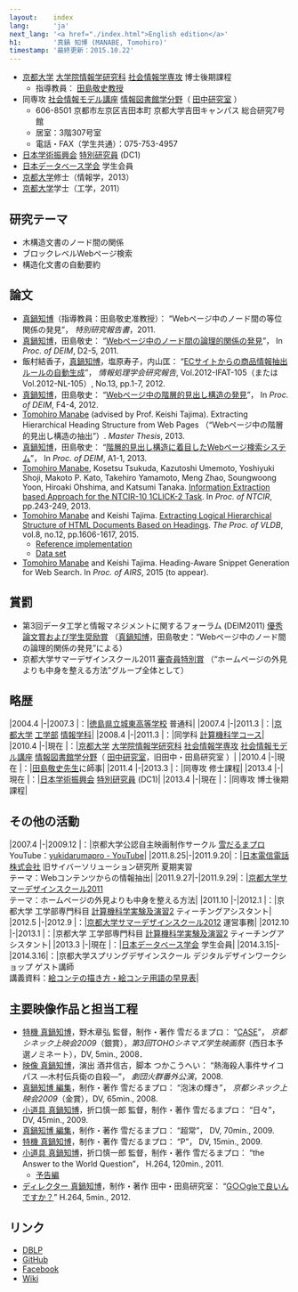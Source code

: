 ```yaml
---
layout:    index
lang:      'ja'
next_lang: '<a href="./index.html">English edition</a>'
h1:        '真鍋 知博 (MANABE, Tomohiro)'
timestamp: '最終更新：2015.10.22'
---
```


*   [京都大学](http://www.kyoto-u.ac.jp/) [大学院情報学研究科](http://www.i.kyoto-u.ac.jp/) [社会情報学専攻](http://www.soc.i.kyoto-u.ac.jp/) 博士後期課程
    *   指導教員： [田島敬史教授](http://www.dl.soc.i.kyoto-u.ac.jp/~tajima/index-jp.html)
*   同専攻 [社会情報モデル講座](http://www.soc.i.kyoto-u.ac.jp/divisions/social_info_model/) [情報図書館学分野](http://www.soc.i.kyoto-u.ac.jp/divisions/social_info_model/digital_library/)（ [田中研究室](http://www.dl.kuis.kyoto-u.ac.jp/) ）
    *   606-8501 京都市左京区吉田本町 京都大学吉田キャンパス 総合研究7号館
    *   居室：3階307号室
    *   電話・FAX（学生共通）：075-753-4957
*   [日本学術振興会](http://www.jsps.go.jp/) [特別研究員](http://www.jsps.go.jp/j-pd/) (DC1)
*   [日本データベース学会](http://www.dbsj.org/) 学生会員
*   [京都大学](http://www.kyoto-u.ac.jp/)修士（情報学，2013）
*   [京都大学](http://www.kyoto-u.ac.jp/)学士（工学，2011）

## 研究テーマ

*   木構造文書のノード間の関係
*   ブロックレベルWebページ検索
*   構造化文書の自動要約

## 論文

*   <u>真鍋知博</u>（指導教員：田島敬史准教授）：
    “Webページ中のノード間の等位関係の発見”，
    _特別研究報告書_，2011.
*   <u>真鍋知博</u>，田島敬史：
    “[Webページ中のノード間の論理的関係の発見](http://db-event.jpn.org/deim2011/proceedings/pdf/d2-5.pdf)”，
    In _Proc. of DEIM_, D2-5, 2011.
*   飯村結香子，<u>真鍋知博</u>，塩原寿子，内山匡：
    “[ECサイトからの商品情報抽出ルールの自動生成](https://ipsj.ixsq.nii.ac.jp/ej/?action=repository_uri&item_id=80111&file_id=1&file_no=1)”，
    _情報処理学会研究報告_, Vol.2012-IFAT-105（または Vol.2012-NL-105）, No.13, pp.1-7, 2012.
*   <u>真鍋知博</u>，田島敬史：
    “[Webページ中の階層的見出し構造の発見](http://db-event.jpn.org/deim2012/proceedings/final-pdf/f4-4.pdf)”，
    In _Proc. of DEIM_, F4-4, 2012.
*   <u>Tomohiro Manabe</u> (advised by Prof. Keishi Tajima).
    Extracting Hierarchical Heading Structure from Web Pages （“Webページ中の階層的見出し構造の抽出”）.
    _Master Thesis_, 2013.
*   <u>真鍋知博</u>，田島敬史：
    “[階層的見出し構造に着目したWebページ検索システム](http://db-event.jpn.org/deim2013/proceedings/pdf/a1-1.pdf)”，
    In _Proc. of DEIM_, A1-1, 2013.
*   <u>Tomohiro Manabe</u>, Kosetsu Tsukuda, Kazutoshi Umemoto, Yoshiyuki Shoji, Makoto P. Kato,
    Takehiro Yamamoto, Meng Zhao, Soungwoong Yoon, Hiroaki Ohshima, and Katsumi Tanaka.
    [Information Extraction based Approach for the NTCIR-10 1CLICK-2 Task](http://research.nii.ac.jp/ntcir/workshop/OnlineProceedings10/pdf/NTCIR/1CLICK/07-NTCIR10-1CLICK-TomohiroM.pdf).
    In _Proc. of NTCIR_, pp.243-249, 2013.
*   <u>Tomohiro Manabe</u> and Keishi Tajima.
    [Extracting Logical Hierarchical Structure of HTML Documents Based on Headings](http://www.vldb.org/pvldb/vol8/p1606-manabe.pdf).
    _The Proc. of VLDB_, vol.8, no.12, pp.1606-1617, 2015.
    *   [Reference implementation](https://github.com/tmanabe/HEPS)
    *   [Data set](https://github.com/tmanabe/HEPS-data-set)
*   <u>Tomohiro Manabe</u> and Keishi Tajima.
    Heading-Aware Snippet Generation for Web Search.
    In _Proc. of AIRS_, 2015 (to appear).

## 賞罰

*   第3回データ工学と情報マネジメントに関するフォーラム (DEIM2011) [優秀論文賞および学生奨励賞](http://db-event.jpn.org/deim2011/index.php?pid=25)
    （<u>真鍋知博</u>，田島敬史：“Webページ中のノード間の論理的関係の発見”による）
*   京都大学サマーデザインスクール2011 [審査員特別賞](http://www.ai.soc.i.kyoto-u.ac.jp/design/report.html)
    （“ホームページの外見よりも中身を整える方法”グループ全体として）

## 略歴

|2004.4 |-|2007.3 |：|[徳島県立城東高等学校](http://joto-hs.tokushima-ec.ed.jp/) 普通科|
|2007.4 |-|2011.3 |：|[京都大学](http://www.kyoto-u.ac.jp/) [工学部](http://www.t.kyoto-u.ac.jp/ja) [情報学科](http://www.s-im.t.kyoto-u.ac.jp/ja)|
|2008.4 |-|2011.3 |：|同学科 [計算機科学コース](http://www.s-im.t.kyoto-u.ac.jp/com/ja)|
|2010.4 |-|現在    |：|[京都大学](http://www.kyoto-u.ac.jp/) [大学院情報学研究科](http://www.i.kyoto-u.ac.jp/) [社会情報学専攻](http://www.soc.i.kyoto-u.ac.jp/)  [社会情報モデル講座](http://www.soc.i.kyoto-u.ac.jp/divisions/social_info_model/) [情報図書館学分野](http://www.soc.i.kyoto-u.ac.jp/divisions/social_info_model/digital_library/)（ [田中研究室](http://www.dl.kuis.kyoto-u.ac.jp/)，旧田中・田島研究室 ）|
|2010.4 |-|現在    |：|[田島敬史先生](http://www.dl.soc.i.kyoto-u.ac.jp/~tajima/index-jp.html)に師事|
|2011.4 |-|2013.3 |：|同専攻 修士課程|
|2013.4 |-|現在    |：|[日本学術振興会](http://www.jsps.go.jp/) [特別研究員](http://www.jsps.go.jp/j-pd/) (DC1)|
|2013.4 |-|現在    |：|同専攻 博士後期課程|

## その他の活動

|2007.4   |-|2009.12  |：|京都大学公認自主映画制作サークル [雪だるまプロ](http://yukidarumapro.jpn.org/)<br />YouTube：[yukidarumapro - YouTube](http://www.youtube.com/user/yukidarumapro)|
|2011.8.25|-|2011.9.20|：|[日本電信電話株式会社](http://www.ntt.co.jp/about/gaiyou.html) 旧サイバーソリューション研究所 夏期実習<br />テーマ：Webコンテンツからの情報抽出|
|2011.9.27|-|2011.9.29|：|[京都大学サマーデザインスクール2011](http://www.ai.soc.i.kyoto-u.ac.jp/design/)<br />テーマ：ホームページの外見よりも中身を整える方法|
|2011.10  |-|2012.1   |：|京都大学 工学部専門科目 [計算機科学実験及演習2](http://www.t.kyoto-u.ac.jp/syllabus-s/?mode=subject&lang=ja&year=2011&b=5&c=90220) ティーチングアシスタント|
|2012.5   |-|2012.9   |：|[京都大学サマーデザインスクール2012](http://www.dl.kuis.kyoto-u.ac.jp/summer_design2012/) 運営事務|
|2012.10  |-|2013.1   |：|京都大学 工学部専門科目 [計算機科学実験及演習2](http://www.t.kyoto-u.ac.jp/syllabus-s/?mode=subject&lang=ja&year=2012&b=5&c=90220) ティーチングアシスタント|
|2013.3   |-|現在     |：|[日本データベース学会](http://www.dbsj.org/) 学生会員|
|2014.3.15|-|2014.3.16|：|京都大学スプリングデザインスクール デジタルデザインワークショップ ゲスト講師<br />講義資料：[絵コンテの描き方・絵コンテ用語の早見表](./conti_cheat_sheet.pdf)|

## 主要映像作品と担当工程

*   <u>特機 真鍋知博</u>，野木章弘 監督，制作・著作 雪だるまプロ：
    “[CASE](http://www.youtube.com/watch?v=phO7V5KOeVk)”，
    _京都シネック上映会2009_（銀賞），_第3回TOHOシネマズ学生映画祭_（西日本予選ノミネート），DV, 5min., 2008．
*   <u>映像 真鍋知博</u>，演出 酒井信古，脚本 つかこうへい：
    “熱海殺人事件サイコパス ―木村伝兵衛の自殺―”，
    _劇団火群番外公演_，2008.
*   <u>真鍋知博 編集</u>，制作・著作 雪だるまプロ：
    “泡沫の輝き”，
    _京都シネック上映会2009_（金賞），DV, 65min., 2008.
*   <u>小道具 真鍋知博</u>，折口慎一郎 監督，制作・著作 雪だるまプロ：
    “日々”，
    DV, 45min., 2009.
*   <u>真鍋知博 編集</u>，制作・著作 雪だるまプロ：
    “超常”，
    DV, 70min., 2009.
*   <u>特機 真鍋知博</u>，制作・著作 雪だるまプロ：
    “P”，
    DV, 15min., 2009.
*   <u>小道具 真鍋知博</u>，折口慎一郎 監督，制作・著作 雪だるまプロ：
    “the Answer to the World Question”，
    H.264, 120min., 2011.
    *   [予告編](http://www.youtube.com/watch?v=VdW7nV1GtaM)
*   <u>ディレクター 真鍋知博</u>，制作・著作 田中・田島研究室：
    “[G○○gleで良いんですか？](http://www.youtube.com/watch?v=XcCC2PEEzik)”
    H.264, 5min., 2012.

## リンク

*   [DBLP](http://dblp.uni-trier.de/pers/hd/m/Manabe:Tomohiro)
*   [GitHub](https://github.com/tmanabe)
*   [Facebook](https://www.facebook.com/manabe.pdx)
*   [Wiki](http://www.dl.kuis.kyoto-u.ac.jp/~manabe/w/)
